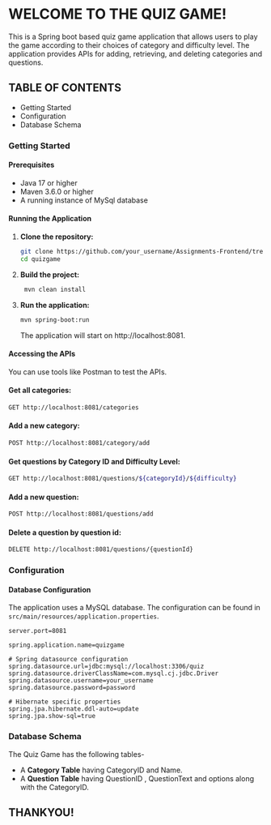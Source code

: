# WELCOME TO THE QUIZ GAME!

This is a Spring boot based quiz game application that allows users to play the game according to their choices of category and difficulty level. The application provides APIs for adding, retrieving, and deleting categories and questions.

## TABLE OF CONTENTS

- Getting Started
- Configuration
- Database Schema

### Getting Started

#### Prerequisites

- Java 17 or higher
- Maven 3.6.0 or higher
- A running instance of MySql database

#### Running the Application

1. **Clone the repository:**

   ```bash
   git clone https://github.com/your_username/Assignments-Frontend/tree/main/Capstone-Project
   cd quizgame
   ```

2. **Build the project:**

   ```bash
    mvn clean install
   ```

3. **Run the application:**

   ```bash
   mvn spring-boot:run
   ```

   The application will start on http://localhost:8081.

#### Accessing the APIs

You can use tools like Postman to test the APIs.

#### Get all categories:

```bash
GET http://localhost:8081/categories
```

#### Add a new category:

```bash
POST http://localhost:8081/category/add
```

#### Get questions by Category ID and Difficulty Level:

```bash
GET http://localhost:8081/questions/${categoryId}/${difficulty}
```

#### Add a new question:

```bash
POST http://localhost:8081/questions/add
```

#### Delete a question by question id:

```bash
DELETE http://localhost:8081/questions/{questionId}
```

### Configuration

#### Database Configuration

The application uses a MySQL database. The configuration can be found in `src/main/resources/application.properties`.

```properties
server.port=8081

spring.application.name=quizgame

# Spring datasource configuration
spring.datasource.url=jdbc:mysql://localhost:3306/quiz
spring.datasource.driverClassName=com.mysql.cj.jdbc.Driver
spring.datasource.username=your_username
spring.datasource.password=password

# Hibernate specific properties
spring.jpa.hibernate.ddl-auto=update
spring.jpa.show-sql=true
```

### Database Schema

The Quiz Game has the following tables-

- A **Category Table** having CategoryID and Name.
- A **Question Table** having QuestionID , QuestionText and options along with the CategoryID.

## THANKYOU!
